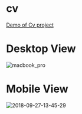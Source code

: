 # cv

[Demo of Cv project](https://suavis-technologies.github.io/cv/)

# Desktop View

![macbook_pro](https://user-images.githubusercontent.com/47558086/53322064-14007880-38fc-11e9-8439-7f41afada91c.jpg)

# Mobile View

![2018-09-27-13-45-29](https://user-images.githubusercontent.com/47558086/53322069-182c9600-38fc-11e9-82a0-1ebeaed16fe6.jpg)
